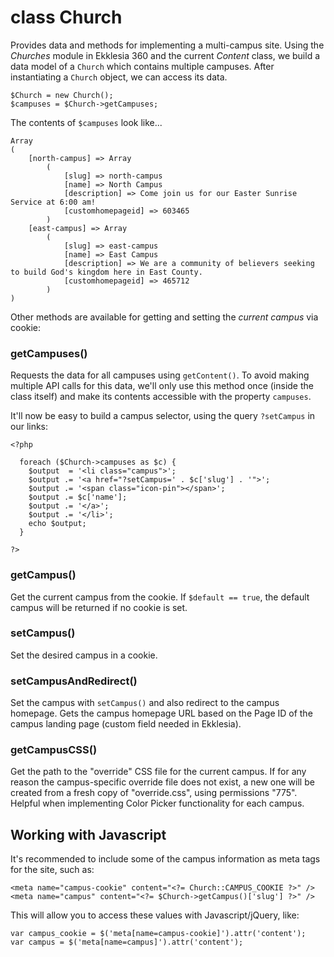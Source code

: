 # class Church

Provides data and methods for implementing a multi-campus site. Using the _Churches_ module in Ekklesia 360 and  the current _Content_ class, we build a data model of a `Church` which contains multiple campuses. After instantiating a `Church` object, we can access its data.

```
$Church = new Church();
$campuses = $Church->getCampuses;
```

The contents of `$campuses` look like...

```
Array
(
    [north-campus] => Array
        (
            [slug] => north-campus
            [name] => North Campus
            [description] => Come join us for our Easter Sunrise Service at 6:00 am!
            [customhomepageid] => 603465
        )
    [east-campus] => Array
        (
            [slug] => east-campus
            [name] => East Campus
            [description] => We are a community of believers seeking to build God's kingdom here in East County.
            [customhomepageid] => 465712
        )
)

```

Other methods are available for getting and setting the _current campus_ via cookie:

### getCampuses()

Requests the data for all campuses using `getContent()`. To avoid making multiple API calls for this data, we'll only use this method once (inside the class itself) and make its contents accessible with the property `campuses`.

It'll now be easy to build a campus selector, using the query `?setCampus` in our links:

```
<?php

  foreach ($Church->campuses as $c) {
    $output  = '<li class="campus">';
    $output .= '<a href="?setCampus=' . $c['slug'] . '">';
    $output .= '<span class="icon-pin"></span>';
    $output .= $c['name'];
    $output .= '</a>';
    $output .= '</li>';
    echo $output;
  }

?>
```

### getCampus()

Get the current campus from the cookie. If `$default == true`, the default campus will be returned if no cookie is set.

### setCampus()

Set the desired campus in a cookie.

### setCampusAndRedirect()

Set the campus with `setCampus()` and also redirect to the campus homepage. Gets the campus homepage URL based on the Page ID of the campus landing page (custom field needed in Ekklesia).

### getCampusCSS()

Get the path to the "override" CSS file for the current campus. If for any reason the campus-specific override file does not exist, a new one will be created from a fresh copy of "override.css", using permissions "775". Helpful when implementing Color Picker functionality for each campus.

## Working with Javascript
It's recommended to include some of the campus information as meta tags for the site, such as:

```
<meta name="campus-cookie" content="<?= Church::CAMPUS_COOKIE ?>" />
<meta name="campus" content="<?= $Church->getCampus()['slug'] ?>" />
```

This will allow you to access these values with Javascript/jQuery, like:
```
var campus_cookie = $('meta[name=campus-cookie]').attr('content');
var campus = $('meta[name=campus]').attr('content');
```
